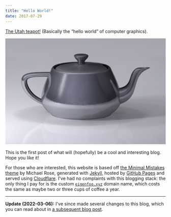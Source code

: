 ```yaml
---
title: "Hello World!"
date: 2017-07-29
---
```


[The Utah teapot!](https://en.wikipedia.org/wiki/Utah_teapot) (Basically the
“hello world” of computer graphics).

![The Utah teapot](/assets/images/utah-teapot.png)

This is the first post of what will (hopefully) be a cool and interesting blog.
Hope you like it!

For those who are interested, this website is based off [the Minimal Mistakes
theme](https://mmistakes.github.io/minimal-mistakes/) by Michael Rose, generated
with [Jekyll](https://jekyllrb.com), hosted by [GitHub
Pages](https://pages.github.com/) and served using
[Cloudflare](https://www.cloudflare.com/). I've had no complaints with this
blogging stack: the only thing I pay for is the custom
[`eigenfoo.xyz`](https://eigenfoo.xyz/) domain name, which costs the same as
maybe two or three cups of coffee a year.

---

**Update (2022-03-06):** I've since made several changes to this blog, which
you can read about in [a subsequent blog post](/migrating-to-hugo).
